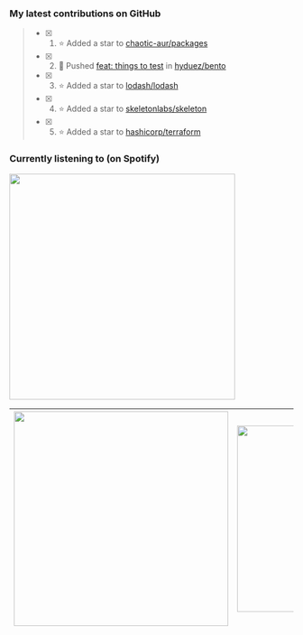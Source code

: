 ### My latest contributions on GitHub
<!--START_SECTION:activity-->
> - [x] 1. ⭐ Added a star to [chaotic-aur/packages](https://github.com/chaotic-aur/packages)
> - [x] 2. 📌 Pushed [feat: things to test](https://github.com/hyduez/bento/commit/a259badc8024c4f256c2a304e9cf88df9daca0ce) in [hyduez/bento](https://github.com/hyduez/bento)
> - [x] 3. ⭐ Added a star to [lodash/lodash](https://github.com/lodash/lodash)
> - [x] 4. ⭐ Added a star to [skeletonlabs/skeleton](https://github.com/skeletonlabs/skeleton)
> - [x] 5. ⭐ Added a star to [hashicorp/terraform](https://github.com/hashicorp/terraform)
<!--END_SECTION:activity-->

### Currently listening to (on Spotify)
<img src="https://spotify-hyduez.vercel.app/api/spotify" width="400em">

| <img src="https://github-readme-stats.vercel.app/api?username=hyduez&show_icons=true&hide_border=true&&count_private=true&include_all_commits=true&theme=transparent" width="380em" /> | <img src="https://github-readme-stats.vercel.app/api/top-langs/?username=hyduez&layout=compact&hide_border=true&theme=transparent" width="330em" /> |
| -------------------- | -------------------- |

